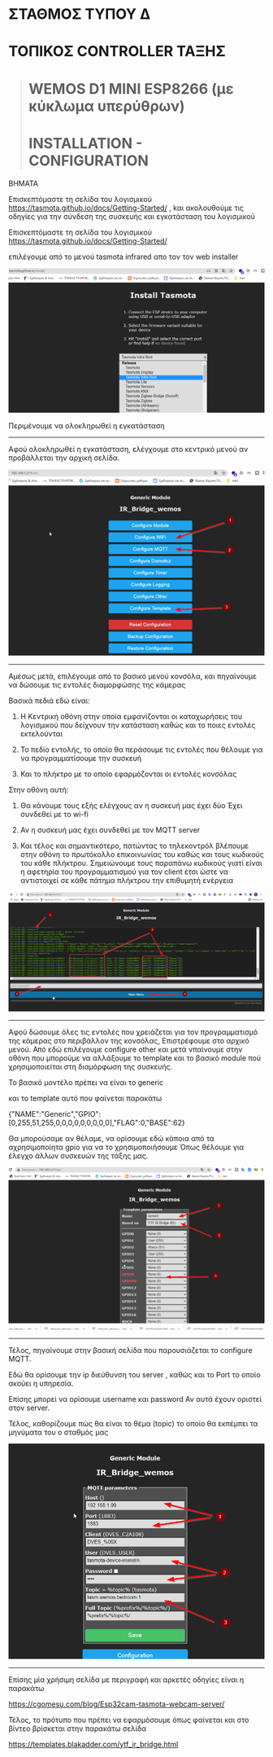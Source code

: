 # ΣΤΑΘΜΟΣ ΤΥΠΟΥ Δ
 
# ΤΟΠΙΚΟΣ CONTROLLER ΤΑΞΗΣ

># WEMOS D1 MINI ESP8266 (με κύκλωμα υπερύθρων)
># INSTALLATION  - CONFIGURATION 

ΒΗΜΑΤΑ

Επισκεπτόμαστε τη σελίδα του λογισμικού https://tasmota.github.io/docs/Getting-Started/ , kαι ακολουθούμε τις οδηγίες για την σύνδεση  της συσκευής και εγκατάσταση του λογισμικού

Επισκεπτόμαστε τη σελίδα του λογισμικού https://tasmota.github.io/docs/Getting-Started/

επιλέγουμε από το μενού tasmota infrared  απο τον  τον web installer


![install](https://github.com/epal-aliartou/AI-School-Assistant/blob/main/images/15-D1mini-esp8266-install.png)


Περιμένουμε να ολοκληρωθεί η εγκατάσταση

---

Αφού ολοκληρωθεί η εγκατάσταση, ελέγχουμε στο κεντρικό μενού αν προβάλλεται την αρχική σελίδα.



![D1mini-esp8266-menou](https://github.com/epal-aliartou/AI-School-Assistant/blob/main/images/11-D1mini-esp8266-menou.png)

---

Αμέσως μετά, επιλέγουμε από το βασικό μενού κονσόλα,  και πηγαίνουμε να δώσουμε τις εντολές διαμορφώσης της κάμερας

Βασικά πεδιά εδώ είναι:

1. Η Κεντρική οθόνη στην οποία εμφανίζονται οι καταχωρήσεις του λογισμικού που δείχνουν την κατάσταση καθώς και το ποιες εντολές εκτελούνται

2. Το πεδίο εντολής, το οποίο θα περάσουμε τις εντολές που θέλουμε για να προγραμματίσουμε την συσκευή

3. Και το πλήκτρο με το οποίο εφαρμόζονται οι εντολές κονσόλας

Στην οθόνη αυτή:

1. Θα κάνουμε τους εξής ελέγχους αν η συσκευή μας έχει δύο Έχει συνδεθεί με το wi-fi

2.  Αν η συσκευή μας έχει συνδεθεί με τον MQTT server

3.  Και τέλος και σημαντικότερο,  πατώντας το τηλεκοντρόλ βλέπουμε στην οθόνη το πρωτόκολλο επικοινωνίας του καθώς και τους κωδικούς του κάθε πλήκτρου. Σημειώνουμε τους παραπάνω κωδικούς γιατί είναι η αφετηρία του προγραμματισμού για τον client έτσι ώστε να αντιστοιχεί σε κάθε πάτημα πλήκτρου την επιθυμητή ενέργεια


![console](https://github.com/epal-aliartou/AI-School-Assistant/blob/main/images/12-D1mini-esp8266-console.png)

---

Αφού δώσουμε όλες τις εντολές που χρειάζεται για τον προγραμματισμό της κάμερας στο περιβάλλον της κονσόλας,  Επιστρέφουμε στο αρχικό μενού. Από εδώ επιλέγουμε  configure other  και μετά νπαίνουμε στην οθόνη που μπορούμε να αλλάξουμε το template  και το βασικό module πού χρησιμοποιείται στη διαμόρφωση της συσκευής.

Το βασικό μοντέλο πρέπει να είναι το generic

και το template αυτό που φαίνεται παρακάτω

{"NAME":"Generic","GPIO":[0,255,51,255,0,0,0,0,0,0,0,0,0],"FLAG":0,"BASE":62}

Θα μπορούσαμε αν θέλαμε,  να ορίσουμε εδώ κάποια από τα αχρησιμοποίητα gpio  για να το χρησιμοποιήσουμε Όπως θέλουμε για έλεγχο άλλων συσκευών της τάξης μας.



![template](https://github.com/epal-aliartou/AI-School-Assistant/blob/main/images/13-D1mini-esp8266-template.png)

---

Τέλος, πηγαίνουμε στην βασική σελίδα που παρουσιάζεται το configure MQTT. 

Εδώ θα ορίσουμε την ip διεύθυνση του server , καθώς και το Port το οποίο ακούει η υπηρεσία.

Επίσης μπορεί να ορίσουμε username και password Αν αυτά έχουν οριστεί στον server.

Τέλος, καθορίζουμε πώς θα είναι το θέμα (topic)  το οποίο θα εκπέμπει τα μηνύματα του ο σταθμός μας


![mqtt](https://github.com/epal-aliartou/AI-School-Assistant/blob/main/images/14-D1mini-esp8266-mqtt.png)

---

Επίσης μία χρήσιμη σελίδα με περιγραφή και αρκετές οδηγίες είναι η παρακάτω

https://cgomesu.com/blog/Esp32cam-tasmota-webcam-server/

Τέλος, το πρότυπο που πρέπει να εφαρμόσουμε όπως φαίνεται και στο βίντεο βρίσκεται στην παρακάτω σελίδα


https://templates.blakadder.com/ytf_ir_bridge.html
